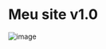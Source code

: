 # Meu site v1.0

![image](https://user-images.githubusercontent.com/77420289/110174824-7dff6280-7ddf-11eb-8f4b-ee036946c8c5.png)
